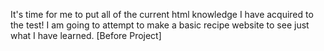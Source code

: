 It's time for me to put all of the current html knowledge I have acquired to
the test! I am going to attempt to make a basic recipe website to see just
what I have learned. [Before Project]
